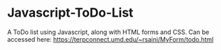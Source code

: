 # Javascript-ToDo-List
A ToDo list using Javascript, along with HTML forms and CSS.
Can be accessed here: https://terpconnect.umd.edu/~rsaini/MyForm/todo.html
